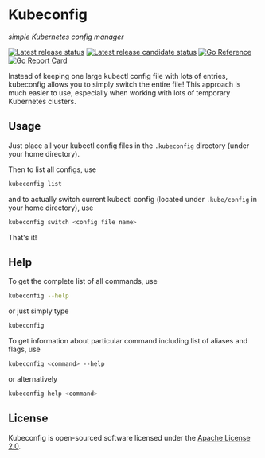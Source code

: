 # Kubeconfig

*simple Kubernetes config manager*

[![Latest release status](https://github.com/daishe/kubeconfig/actions/workflows/release.yaml/badge.svg)](https://github.com/daishe/kubeconfig/actions/workflows/release.yaml)
[![Latest release candidate status](https://github.com/daishe/kubeconfig/actions/workflows/release-candidate.yaml/badge.svg)](https://github.com/daishe/kubeconfig/actions/workflows/release-candidate.yaml)
[![Go Reference](https://pkg.go.dev/badge/github.com/daishe/kubeconfig.svg)](https://pkg.go.dev/github.com/daishe/kubeconfig)
[![Go Report Card](https://goreportcard.com/badge/github.com/daishe/kubeconfig)](https://goreportcard.com/report/github.com/daishe/kubeconfig)

Instead of keeping one large kubectl config file with lots of entries, kubeconfig allows you to simply switch the entire file! This approach is much easier to use, especially when working with lots of temporary Kubernetes clusters.

## Usage

Just place all your kubectl config files in the `.kubeconfig` directory (under your home directory).

Then to list all configs, use

```sh
kubeconfig list
```

and to actually switch current kubectl config (located under `.kube/config` in your home directory), use

```sh
kubeconfig switch <config file name>
```

That's it!

## Help

To get the complete list of all commands, use

```sh
kubeconfig --help
```

or just simply type

```sh
kubeconfig
```

To get information about particular command including list of aliases and flags, use

```sh
kubeconfig <command> --help
```

or alternatively

```sh
kubeconfig help <command>
```

## License

Kubeconfig is open-sourced software licensed under the [Apache License 2.0](http://www.apache.org/licenses/).
